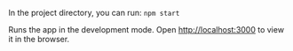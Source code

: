 In the project directory, you can run:
 `npm start`

Runs the app in the development mode.
Open [http://localhost:3000](http://localhost:3000) to view it in the browser.

